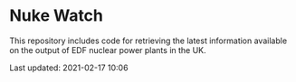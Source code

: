 # Nuke Watch

This repository includes code for retrieving the latest information available on the output of EDF nuclear power plants in the UK.

Last updated: 2021-02-17 10:06